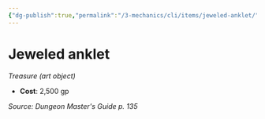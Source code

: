 ```yaml
---
{"dg-publish":true,"permalink":"/3-mechanics/cli/items/jeweled-anklet/","tags":["ttrpg-cli/compendium/src/5e/dmg","ttrpg-cli/item/gear/treasure-art-object","ttrpg-cli/item/rarity/none"]}
---
```


# Jeweled anklet
*Treasure (art object)*  


- **Cost**: 2,500 gp

*Source: Dungeon Master's Guide p. 135*